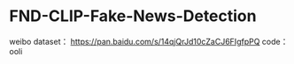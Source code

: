 # FND-CLIP-Fake-News-Detection
weibo dataset：
https://pan.baidu.com/s/14qjQrJd10cZaCJ6FIgfpPQ 
code：ooli
